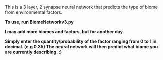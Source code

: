 This is a 3 layer, 2 synapse neural network that predicts the type of biome from environmental factors.

<b>To use, run BiomeNetworkv3.py<b>

I may add more biomes and factors, but for another day.

Simply enter the quantity/probability of the factor ranging from 0 to 1 in decimal. (e.g 0.35)
The neural network will then predict what biome you are currently describing.
:)
